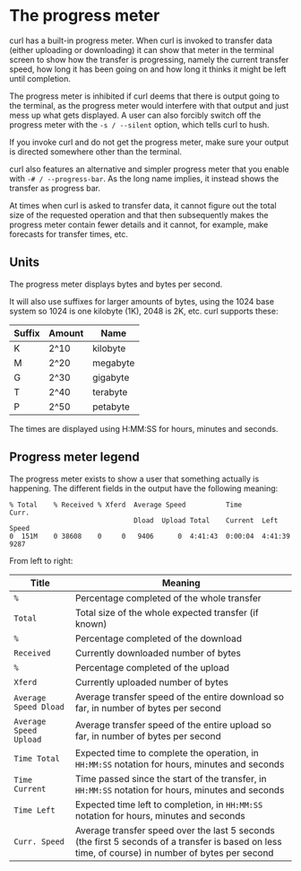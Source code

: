 # The progress meter

curl has a built-in progress meter. When curl is invoked to transfer data
(either uploading or downloading) it can show that meter in the terminal
screen to show how the transfer is progressing, namely the current transfer speed,
how long it has been going on and how long it thinks it might be left until
completion.

The progress meter is inhibited if curl deems that there is output going to
the terminal, as the progress meter would interfere with that output and
just mess up what gets displayed. A user can also forcibly switch off the
progress meter with the `-s / --silent` option, which tells curl to hush.

If you invoke curl and do not get the progress meter, make sure your output is
directed somewhere other than the terminal.

curl also features an alternative and simpler progress meter that you enable
with `-# / --progress-bar`. As the long name implies, it instead shows the
transfer as progress bar.

At times when curl is asked to transfer data, it cannot figure out the total
size of the requested operation and that then subsequently makes the progress
meter contain fewer details and it cannot, for example, make forecasts for
transfer times, etc.

## Units

The progress meter displays bytes and bytes per second.

It will also use suffixes for larger amounts of bytes, using the 1024 base
system so 1024 is one kilobyte (1K), 2048 is 2K, etc. curl supports these:

| Suffix  |  Amount | Name      |
|---------|---------|-----------|
| K       | 2^10    | kilobyte  |
| M       | 2^20    | megabyte  |
| G       | 2^30    | gigabyte  |
| T       | 2^40    | terabyte  |
| P       | 2^50    | petabyte  |

The times are displayed using H:MM:SS for hours, minutes and seconds.

## Progress meter legend

The progress meter exists to show a user that something actually is
happening. The different fields in the output have the following meaning:

    % Total    % Received % Xferd  Average Speed          Time             Curr.
                                   Dload  Upload Total    Current  Left    Speed
    0  151M    0 38608    0     0   9406      0  4:41:43  0:00:04  4:41:39  9287

From left to right:

| Title                  | Meaning                                                                                                                                           |
|------------------------|---------------------------------------------------------------------------------------------------------------------------------------------------|
| `%`                    | Percentage completed of the whole transfer                                                                                                        |
| `Total`                | Total size of the whole expected transfer (if known)                                                                                              |
| `%`                    | Percentage completed of the download                                                                                                              |
| `Received`             | Currently downloaded number of bytes                                                                                                              |
| `%`                    | Percentage completed of the upload                                                                                                                |
| `Xferd`                | Currently uploaded number of bytes                                                                                                                |
| `Average Speed Dload`  | Average transfer speed of the entire download so far, in number of bytes per second                                                               |
| `Average Speed Upload` | Average transfer speed of the entire upload so far, in number of bytes per second                                                                 |
| `Time Total`           | Expected time to complete the operation, in `HH:MM:SS` notation for hours, minutes and seconds                                                      |
| `Time Current`         | Time passed since the start of the transfer, in `HH:MM:SS` notation for hours, minutes and seconds                                                  |
| `Time Left`            | Expected time left to completion, in `HH:MM:SS` notation for hours, minutes and seconds                                                             |
| `Curr. Speed`          | Average transfer speed over the last 5 seconds (the first 5 seconds of a transfer is based on less time, of course) in number of bytes per second |
